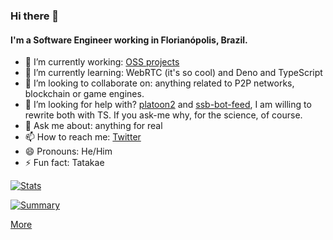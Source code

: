 ### Hi there 👋

<!--
**klarkc/klarkc** is a ✨ _special_ ✨ repository because its `README.md` (this file) appears on your GitHub profile.

Here are some ideas to get you started:

- 🔭 I’m currently working on ...
- 🌱 I’m currently learning ...
- 👯 I’m looking to collaborate on ...
- 🤔 I’m looking for help with ...
- 💬 Ask me about ...
- 📫 How to reach me: ...
- 😄 Pronouns: ...
- ⚡ Fun fact: ...
-->

#### I'm a Software Engineer working in Florianópolis, Brazil.

- 🔭 I’m currently working: [OSS projects](https://github.com/klarkc?tab=repositories)
- 🌱 I’m currently learning: WebRTC (it's so cool) and Deno and TypeScript
- 👯 I’m looking to collaborate on: anything related to P2P networks, blockchain or game engines.
- 🤔 I’m looking for help with? [platoon2](https://github.com/klarkc/platoon2) and [ssb-bot-feed](https://github.com/klarkc/ssb-bot-feed/pull/18), I am willing to rewrite both with TS. If you ask-me why, for the science, of course.
- 💬 Ask me about: anything for real
- 📫 How to reach me: [Twitter](https://twitter.com/klarkc)
- 😄 Pronouns: He/Him
- ⚡ Fun fact: Tatakae

[![Stats](https://cr-skills-chart-widget.azurewebsites.net/api/api?username=klarkc&skills=CSS,HTML,JSON,JavaScript,PHP,Shell,Vue&show-other-skills=true&bg=transparent&style=--branding-text-color%3A%20rgba(80%2C%20176%2C%20186%2C%201)%3B)](https://profile.codersrank.io/user/klarkc/)

[![Summary](https://cr-ss-service.azurewebsites.net/api/ScreenShot?widget=summary&username=klarkc&style=--branding-text-color%3A%20rgba(80%2C%20176%2C%20186%2C%201)%3B)](https://profile.codersrank.io/user/klarkc/)

[More](https://profile.codersrank.io/user/klarkc/info)
